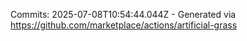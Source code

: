 Commits: 2025-07-08T10:54:44.044Z - Generated via https://github.com/marketplace/actions/artificial-grass
<br>
